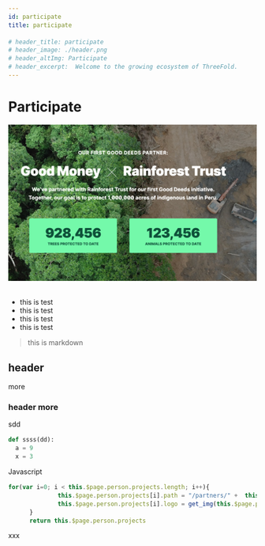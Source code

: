 ```yaml
---
id: participate
title: participate

# header_title: participate
# header_image: ./header.png
# header_altImg: Participate
# header_excerpt:  Welcome to the growing ecosystem of ThreeFold.
---
```


# Participate

![](./img/test22.png)  
<br/>

- this is test
- this is test
- this is test
- this is test

> this is markdown

## header

more

### header more

sdd

```python
def ssss(dd):
  a = 9
  x = 3
```

Javascript
```javascript
for(var i=0; i < this.$page.person.projects.length; i++){
              this.$page.person.projects[i].path = "/partners/" +  this.$page.person.projects[i].id
              this.$page.person.projects[i].logo = get_img(this.$page.person.projects[i].logo)
      }
      return this.$page.person.projects
```

xxx
